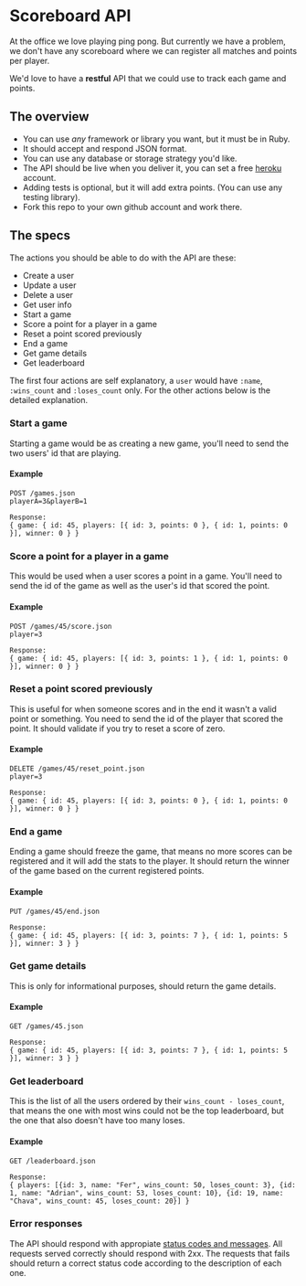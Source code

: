 # Scoreboard API

At the office we love playing ping pong. But currently we have a problem,
we don't have any scoreboard where we can register all matches and points per player.

We'd love to have a **restful** API that we could use to track each game and points.

## The overview

* You can use *any* framework or library you want, but it must be in Ruby.
* It should accept and respond JSON format.
* You can use any database or storage strategy you'd like.
* The API should be live when you deliver it, you can set a free [heroku](http://heroku.com) account.
* Adding tests is optional, but it will add extra points. (You can use any testing library).
* Fork this repo to your own github account and work there.

## The specs

The actions you should be able to do with the API are these:

* Create a user
* Update a user
* Delete a user
* Get user info
* Start a game
* Score a point for a player in a game
* Reset a point scored previously
* End a game
* Get game details
* Get leaderboard

The first four actions are self explanatory, a `user` would have `:name`, `:wins_count` and `:loses_count` only.
For the other actions below is the detailed explanation.

### Start a game

Starting a game would be as creating a new game, you'll need to send the two users' id that are playing.

#### Example

    POST /games.json
    playerA=3&playerB=1

    Response:
    { game: { id: 45, players: [{ id: 3, points: 0 }, { id: 1, points: 0 }], winner: 0 } }

### Score a point for a player in a game

This would be used when a user scores a point in a game. You'll need to send the id of the game as well as the user's id that scored the point.

#### Example

    POST /games/45/score.json
    player=3

    Response:
    { game: { id: 45, players: [{ id: 3, points: 1 }, { id: 1, points: 0 }], winner: 0 } }

### Reset a point scored previously

This is useful for when someone scores and in the end it wasn't a valid point or something. You need to send the id of the player that scored the point.
It should validate if you try to reset a score of zero.

#### Example

    DELETE /games/45/reset_point.json
    player=3

    Response:
    { game: { id: 45, players: [{ id: 3, points: 0 }, { id: 1, points: 0 }], winner: 0 } }

### End a game

Ending a game should freeze the game, that means no more scores can be registered and it will add the stats to the player.
It should return the winner of the game based on the current registered points.

#### Example

    PUT /games/45/end.json

    Response:
    { game: { id: 45, players: [{ id: 3, points: 7 }, { id: 1, points: 5 }], winner: 3 } }

### Get game details

This is only for informational purposes, should return the game details.

#### Example

    GET /games/45.json

    Response:
    { game: { id: 45, players: [{ id: 3, points: 7 }, { id: 1, points: 5 }], winner: 3 } }

### Get leaderboard

This is the list of all the users ordered by their `wins_count - loses_count`, that means the one with most wins could not
be the top leaderboard, but the one that also doesn't have too many loses.

#### Example

    GET /leaderboard.json

    Response:
    { players: [{id: 3, name: "Fer", wins_count: 50, loses_count: 3}, {id: 1, name: "Adrian", wins_count: 53, loses_count: 10}, {id: 19, name: "Chava", wins_count: 45, loses_count: 20}] }


### Error responses

The API should respond with appropiate [status codes and messages](http://www.w3.org/Protocols/rfc2616/rfc2616-sec10.html). All requests served correctly should respond with 2xx.
The requests that fails should return a correct status code according to the description of each one.

